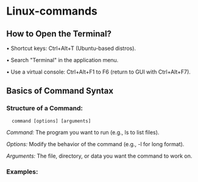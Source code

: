                            
# **Linux-commands**

## How to Open the Terminal?

  • Shortcut keys: Ctrl+Alt+T (Ubuntu-based distros).
    
   • Search "Terminal" in the application menu.
    
  • Use a virtual console: Ctrl+Alt+F1 to F6 (return to GUI with Ctrl+Alt+F7).                    

## Basics of Command Syntax
  
### Structure of a Command:

      command [options] [arguments]

*Command:* The program you want to run (e.g., ls to list files).

*Options:* Modify the behavior of the command (e.g., -l for long format).

*Arguments:* The file, directory, or data you want the command to work on.


### Examples:
